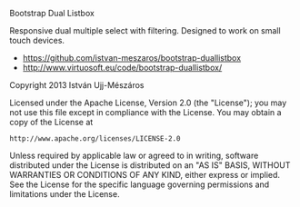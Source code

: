 Bootstrap Dual Listbox

Responsive dual multiple select with filtering. Designed to work on
small touch devices.

- https://github.com/istvan-meszaros/bootstrap-duallistbox
- http://www.virtuosoft.eu/code/bootstrap-duallistbox/

Copyright 2013 István Ujj-Mészáros

Licensed under the Apache License, Version 2.0 (the "License");
you may not use this file except in compliance with the License.
You may obtain a copy of the License at

    http://www.apache.org/licenses/LICENSE-2.0

Unless required by applicable law or agreed to in writing, software
distributed under the License is distributed on an "AS IS" BASIS,
WITHOUT WARRANTIES OR CONDITIONS OF ANY KIND, either express or implied.
See the License for the specific language governing permissions and
limitations under the License.
